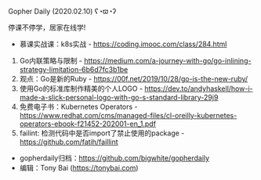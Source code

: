 Gopher Daily (2020.02.10) ʕ◔ϖ◔ʔ

停课不停学，居家在线学! 
* 慕课实战课：k8s实战 - https://coding.imooc.com/class/284.html

1. Go内联策略与限制 - https://medium.com/a-journey-with-go/go-inlining-strategy-limitation-6b6d7fc3b1be
2. 观点：Go是新的Ruby - https://00f.net/2019/10/28/go-is-the-new-ruby/
3. 使用Go的标准库制作精美的个人LOGO - https://dev.to/andyhaskell/how-i-made-a-slick-personal-logo-with-go-s-standard-library-29j9
4. 免费电子书：Kubernetes Operators - https://www.redhat.com/cms/managed-files/cl-oreilly-kubernetes-operators-ebook-f21452-202001-en_1.pdf
5. failint: 检测代码中是否import了禁止使用的package - https://github.com/fatih/faillint

* gopherdaily归档：https://github.com/bigwhite/gopherdaily
* 编辑：Tony Bai (https://tonybai.com)
